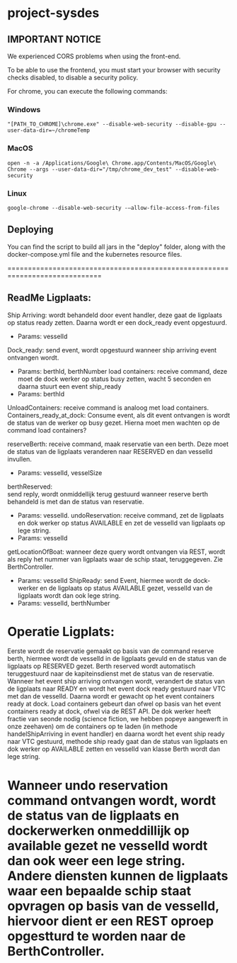 # project-sysdes



## IMPORTANT NOTICE

We experienced CORS problems when using the front-end. 

To be able to use the frontend, you must start your browser with security checks disabled, to disable a security policy. 

For chrome, you can execute the following commands: 

### Windows

`"[PATH_TO_CHROME]\chrome.exe" --disable-web-security --disable-gpu --user-data-dir=~/chromeTemp`

### MacOS

`open -n -a /Applications/Google\ Chrome.app/Contents/MacOS/Google\ Chrome --args --user-data-dir="/tmp/chrome_dev_test" --disable-web-security`

### Linux

`google-chrome --disable-web-security -–allow-file-access-from-files`



## Deploying

You can find the script to build all jars in the "deploy" folder, along with the docker-compose.yml file and the kubernetes resource files. 


=============================================================================
## ReadMe Ligplaats:

Ship Arriving: 
wordt behandeld door event handler, deze gaat de ligplaats op status ready zetten. Daarna wordt er een dock_ready event opgestuurd.
-	Params: vesselId

Dock_ready:
send event, wordt opgestuurd wanneer ship arriving event ontvangen wordt.
-	Params: berthId, berthNumber
load containers:
receive command, deze moet de dock werker op status busy zetten, wacht 5 seconden en daarna stuurt een event ship_ready 
-	Params: berthId

UnloadContainers:
receive command is analoog met load containers.
Containers_ready_at_dock: 
Consume event, als dit event ontvangen is wordt de status van de werker op busy gezet.
Hierna moet men wachten op de command load containers? 

reserveBerth: 
receive command, maak reservatie van een berth. Deze moet de status van de ligplaats veranderen  naar RESERVED en dan vesselId invullen.
-	Params: vesselId, vesselSize


berthReserved:  
send reply, wordt onmiddellijk terug gestuurd wanneer reserve berth behandeld is met dan de status van reservatie.
-	Params: vesselId.
undoReservation: 
receive command, zet de ligplaats en dok werker op status AVAILABLE en zet de vesselId van ligplaats op lege string.
-	Params: vesselId


getLocationOfBoat: 
wanneer deze query wordt ontvangen via REST, wordt als reply het nummer van ligplaats waar de schip staat, teruggegeven. Zie BerthController.
-	Params: vesselId
ShipReady: 
send Event, hiermee wordt de dock-werker en de ligplaats op status AVAILABLE gezet, vesselId van de ligplaats wordt dan ook lege string.
-	Params: vesselId, berthNumber



# Operatie Ligplats:
Eerste wordt de reservatie gemaakt op basis van de command reserve berth, hiermee wordt de vesselId in de ligplaats gevuld en de status van de ligplaats op RESERVED gezet. Berth reserved wordt automatisch teruggestuurd naar de kapiteinsdienst met de status van de reservatie. Wanneer het event ship arriving ontvangen wordt, verandert de status van de ligplaats naar READY en wordt het event dock ready gestuurd naar VTC met dan de vesselId.
Daarna wordt er gewacht op het event containers ready at dock.
Load containers gebeurt dan ofwel op basis van het event containers ready at dock, ofwel via de REST API. 
De dok werker heeft fractie van seonde nodig (science fiction, we  hebben  popeye aangewerft in onze zeehaven)  om de containers op te laden (in methode handelShipArriving in event handler) en daarna wordt het event ship ready naar VTC gestuurd, methode ship ready gaat dan de status van ligplaats en dok werker op AVAILABLE zetten en vesselId van klasse Berth wordt dan lege string.

Wanneer undo reservation command ontvangen wordt, wordt de status van de ligplaats en dockerwerken onmeddillijk op available gezet ne vesselId wordt dan ook weer een lege string.
Andere diensten kunnen de ligplaats waar een bepaalde schip staat opvragen op basis van de vesselId, hiervoor dient er een REST oproep opgestturd te worden naar de BerthController.
===========================================================================================

